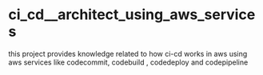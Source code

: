 # ci_cd__architect_using_aws_services
this project provides knowledge related to how ci-cd works in aws using aws services like codecommit, codebuild , codedeploy  and codepipeline
